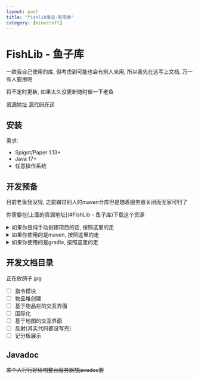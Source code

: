 ```yaml
---
layout: post
title: "fishlib用法-第零章"
category: [minecraft]
---
```



# FishLib - 鱼子库

一款我自己使用的库, 但考虑到可能也会有别人来用, 所以我先在这写上文档, 万一有人要用呢

将不定时更新, 如果太久没更新随时催一下老鱼

[资源地址](https://www.minebbs.com/resources/fishlib.7901/) [源代码在这](https://github.com/astro-angelfish/fishlib)

## 安装

需求:
  - Spigot/Paper 1.13+
  - Java 17+
  - 任意操作系统

## 开发预备

目前老鱼我没钱, 之前蹭过别人的maven仓库但是随着服务器关闭而无家可归了

你需要在[上面的资源地址](#FishLib - 鱼子库)下载这个资源

<details><summary>如果你是纯手动创建项目的话, 按照这里的走</summary>

直接将jar文件依赖引入到你的项目里头即可, 但要保证fishlib不会因为其他原因被意外删掉即可

</details>

<details><summary>如果你使用的是maven, 按照这里的走</summary>

你需要在你的`pom.xml`中找到`dependencies`标签, 加入以下标签内容

```xml
<dependency>
    <groupId>moe.orangemc</groupid>
    <artifactId>fishlib</artifactId>
    <version>0.0.1-SNAPSHOT</version>
    <scope>system</scope>
    <systemPath>fishlib住的地方</systemPath>
</dependency>
```

具体情况见[这个(英文警告)](https://stackoverflow.com/questions/4955635/how-to-add-local-jar-files-to-a-maven-project)

当然你也可以使用`mvn install`指令来直接全局加入, 等老鱼什么时候有钱买maven仓库服务器罢

</details>

<details><summary>如果你使用的是gradle, 按照这里的走</summary>

你需要在你的`build.gradle`下找到`dependencies`块, 加入以下内容

```groovy
implementation(files("fishlib住的地方"))
```

</details>

## 开发文档目录

正在放鸽子.jpg

 - [ ] 指令模块
 - [ ] 物品堆创建
 - [ ] 基于物品栏的交互界面
 - [ ] 国际化
 - [ ] 基于地图的交互界面
 - [ ] 反射(其实代码都没写完)
 - [ ] 记分板展示

## Javadoc

~~来个人行行好给咱整台服务器放javadoc罢~~

